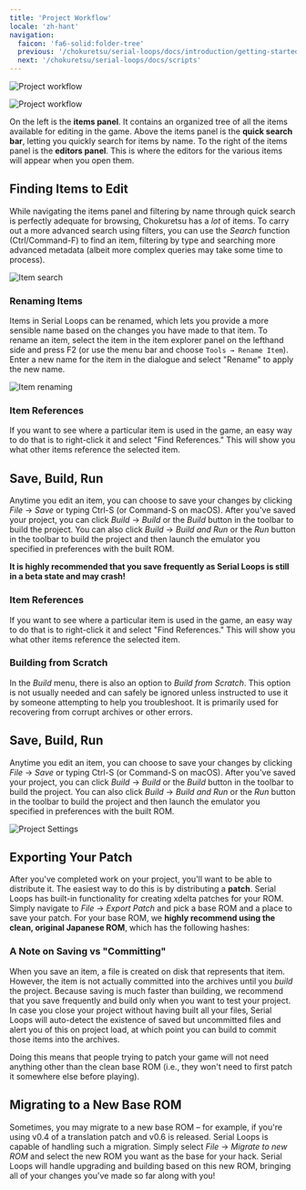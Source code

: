 ```yaml
---
title: 'Project Workflow'
locale: 'zh-hant'
navigation:
  faicon: 'fa6-solid:folder-tree'
  previous: '/chokuretsu/serial-loops/docs/introduction/getting-started'
  next: '/chokuretsu/serial-loops/docs/scripts'
---
```


![Project workflow](/images/chokuretsu/serial-loops/project-workflow.png)

![Project workflow](/images/chokuretsu/serial-loops/project-workflow.png)

On the left is the **items panel**. It contains an organized tree of all the items available for editing in the game. Above the items panel is the **quick search bar**, letting you quickly search for items by name. To the right of the items panel is the **editors panel**. This is where the editors for the various items will appear when you open them.

## Finding Items to Edit
While navigating the items panel and filtering by name through quick search is perfectly adequate for browsing, Chokuretsu has a _lot_ of items. To carry out a more advanced search using filters, you can use the _Search_ function (Ctrl/Command-F) to find an item, filtering by type and searching more advanced metadata (albeit more complex queries may take some time to process).

![Item search](/images/chokuretsu/serial-loops/item-search.png)

### Renaming Items
Items in Serial Loops can be renamed, which lets you provide a more sensible name based on the changes you have made to that item. To rename an item, select the item in the item explorer panel on the lefthand side and press F2 (or use the menu bar and choose `Tools → Rename Item`). Enter a new name for the item in the dialogue and select "Rename" to apply the new name.

![Item renaming](/images/chokuretsu/serial-loops/item-renaming.png)

### Item References
If you want to see where a particular item is used in the game, an easy way to do that is to right-click it and select "Find References." This will show
you what other items reference the selected item.

## Save, Build, Run
Anytime you edit an item, you can choose to save your changes by clicking _File_ &rarr; _Save_ or typing Ctrl-S (or Command-S on macOS). After you've saved your project, you can click _Build_ &rarr; _Build_ or the _Build_ button in the toolbar to build the project. You can also click _Build_ &rarr; _Build and Run_ or the _Run_ button in the toolbar to build the project and then launch the emulator you specified in preferences with the built ROM.

**It is highly recommended that you save frequently as Serial Loops is still in a beta state and may crash!**

### Item References
If you want to see where a particular item is used in the game, an easy way to
do that is to right-click it and select "Find References." This will show you
what other items reference the selected item.

### Building from Scratch
In the _Build_ menu, there is also an option to _Build from Scratch_. This option is not usually needed and can safely be ignored unless instructed to
use it by someone attempting to help you troubleshoot. It is primarily used for recovering from corrupt archives or other errors.

## Save, Build, Run
Anytime you edit an item, you can choose to save your changes by clicking _File_
→ _Save_ or typing Ctrl-S (or Command-S on macOS). After you've saved your
project, you can click _Build_ → _Build_ or the _Build_ button in the toolbar to
build the project. You can also click _Build_ → _Build and Run_ or the _Run_
button in the toolbar to build the project and then launch the emulator you
specified in preferences with the built ROM.

![Project Settings](/images/chokuretsu/serial-loops/project-settings.png)

## Exporting Your Patch
After you've completed work on your project, you'll want to be able to distribute it. The easiest way to do this is by distributing a **patch**.
Serial Loops has built-in functionality for creating xdelta patches for your ROM. Simply navigate to _File_ &rarr; _Export Patch_ and pick a base
ROM and a place to save your patch. For your base ROM, we **highly recommend using the clean, original Japanese ROM**, which has the following hashes:

### A Note on Saving vs "Committing"
When you save an item, a file is created on disk that represents that item.
However, the item is not actually committed into the archives until you _build_
the project. Because saving is much faster than building, we recommend that you
save frequently and build only when you want to test your project. In case you
close your project without having built all your files, Serial Loops will
auto-detect the existence of saved but uncommitted files and alert you of this
on project load, at which point you can build to commit those items into the
archives.

Doing this means that people trying to patch your game will not need anything other than the clean base ROM (i.e., they won't need to first patch
it somewhere else before playing).

## Migrating to a New Base ROM
Sometimes, you may migrate to a new base ROM &ndash; for example, if you're using v0.4 of a translation patch and v0.6 is released. Serial Loops is
capable of handling such a migration. Simply select _File_ &rarr; _Migrate to new ROM_ and select the new ROM you want as the base for your hack.
Serial Loops will handle upgrading and building based on this new ROM, bringing all of your changes you've made so far along with you!